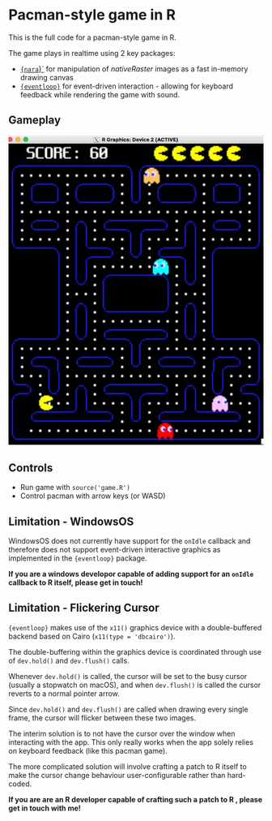 

# Pacman-style game in R

This is the full code for a pacman-style game in R.

The game plays in realtime using 2 key packages:

* [`{nara`}`](https://github.com/coolbutuseless/nara) for manipulation of
  *nativeRaster* images as a fast in-memory drawing canvas
* [`{eventloop}`](https://github.com/coolbutuseless/eventloop) for event-driven
  interaction - allowing for keyboard feedback while rendering the game with
  sound.
  
## Gameplay  
  
<img src="video/pacman-game.gif" />
  
## Controls

* Run game with `source('game.R')`
* Control pacman with arrow keys (or WASD)
  
  
## Limitation - WindowsOS

WindowsOS does not currently have support for the `onIdle` callback and 
therefore does not support  event-driven interactive graphics as implemented 
in the `{eventloop}` package.

**If you are a windows developor capable of adding support for an `onIdle` callback
to R itself, please get in touch!**

## Limitation - Flickering Cursor

`{eventloop}` makes use of the `x11()` graphics device with a double-buffered
backend based on Cairo  (`x11(type = 'dbcairo')`).

The double-buffering within the graphics device is coordinated through use
of `dev.hold()` and `dev.flush()` calls.

Whenever `dev.hold()` is called, the cursor will be set to the busy cursor
(usually a stopwatch on macOS), and when `dev.flush()` is called the 
cursor reverts to a normal pointer arrow.

Since `dev.hold()` and `dev.flush()` are called when drawing every single 
frame, the cursor will flicker between these two images.

The interim solution is to not have the cursor over the window when interacting
with the app.  This only really works when the app solely relies on keyboard
feedback (like this pacman game).

The more complicated solution will involve crafting a patch to R itself to
make the cursor change behaviour user-configurable rather than hard-coded.

**If you are are an R developer capable of crafting such a patch to R ,
please get in touch with me!**
